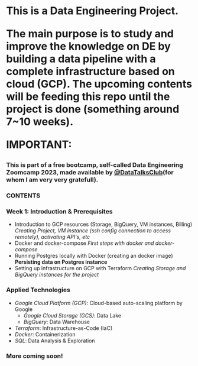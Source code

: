 <h1>This is a Data Engineering Project.

<p>The main purpose is to study and improve the knowledge on DE by building a data pipeline with a complete infrastructure based on cloud (GCP).
The upcoming contents will be feeding this repo until the project is done (something around 7~10 weeks).</p>

IMPORTANT:
### This is part of a free bootcamp, self-called Data Engineering Zoomcamp 2023, made available by [@DataTalksClub](https://github.com/DataTalksClub/data-engineering-zoomcamp/)(for whom I am very very gratefull).

### CONTENTS ###

### Week 1: Introduction & Prerequisites

* Introduction to GCP resources (Storage, BigQuery, VM instances, Billing)
  *Creating Project, VM instance (ssh config connection to access remotely), activating API's, etc*
* Docker and docker-compose
  *First steps with docker and docker-compose*
* Running Postgres locally with Docker (creating an docker image)
  **Persisting data on Postgres instance**
* Setting up infrastructure on GCP with Terraform
  *Creating Storage and BigQuery instances for the project*

### Applied Technologies
* *Google Cloud Platform (GCP)*: Cloud-based auto-scaling platform by Google
  * *Google Cloud Storage (GCS)*: Data Lake
  * *BigQuery*: Data Warehouse
* *Terraform*: Infrastructure-as-Code (IaC)
* *Docker*: Containerization
* *SQL*: Data Analysis & Exploration

### More coming soon!
